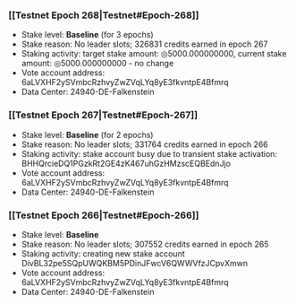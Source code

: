 ### [[Testnet Epoch 268|Testnet#Epoch-268]]
* Stake level: **Baseline** (for 3 epochs)
* Stake reason: No leader slots; 326831 credits earned in epoch 267
* Staking activity: target stake amount: ◎5000.000000000, current stake amount: ◎5000.000000000 - no change
* Vote account address: 6aLVXHF2ySVmbcRzhvyZwZVqLYq8yE3fkvntpE4Bfmrq
* Data Center: 24940-DE-Falkenstein
### [[Testnet Epoch 267|Testnet#Epoch-267]]
* Stake level: **Baseline** (for 2 epochs)
* Stake reason: No leader slots; 331764 credits earned in epoch 266
* Staking activity: stake account busy due to transient stake activation: BHHQrcieDQ1PGzkRt2GE4zK467uhGzHMzscEQBEdnJjo
* Vote account address: 6aLVXHF2ySVmbcRzhvyZwZVqLYq8yE3fkvntpE4Bfmrq
* Data Center: 24940-DE-Falkenstein
### [[Testnet Epoch 266|Testnet#Epoch-266]]
* Stake level: **Baseline**
* Stake reason: No leader slots; 307552 credits earned in epoch 265
* Staking activity: creating new stake account DivBL32pe5SQpUWQKBM5PDinJFwcV6QWWVfzJCpvXmwn
* Vote account address: 6aLVXHF2ySVmbcRzhvyZwZVqLYq8yE3fkvntpE4Bfmrq
* Data Center: 24940-DE-Falkenstein